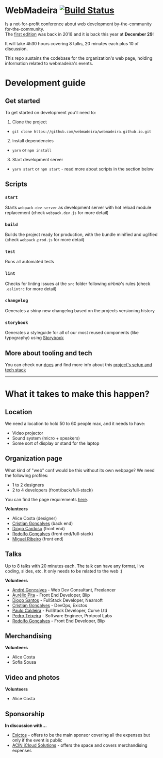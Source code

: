 # WebMadeira [![Build Status](https://travis-ci.com/webmadeira/webmadeira.github.io.svg?branch=master)](https://travis-ci.com/webmadeira/webmadeira.github.io)
Is a not-for-profit conference about web development by-the-community for-the-community.  
The [first edition](http://webmadeira.herokuapp.com/) was back in 2016 and it is back this year at **December 29**!  

It will take 4h30 hours covering 8 talks, 20 minutes each plus 10 of discussion.


This repo sustains the codebase for the organization's web page, holding information related to webmadeira's events.

# Development guide

## Get started

To get started on development you'll need to:

1. Clone the project
  * `git clone https://github.com/webmadeira/webmadeira.github.io.git`
2. Install dependencies
  * `yarn` or `npm install`
3. Start development server
  * `yarn start` or `npm start` - read more about scripts in the section below


## Scripts

### `start`
Starts `webpack-dev-server` as development server with hot reload module replacement (check `webpack.dev.js` for more detail)

### `build`
Builds the project ready for production, with the bundle minified and uglified (check `webpack.prod.js` for more detail)

### `test`
Runs all automated tests

### `lint`
Checks for linting issues at the `src` folder following *airbnb*'s rules (check `.eslintrc` for more detail)

### `changelog`
Generates a shiny new changelog based on the projects versioning history

### `storybook`
Generates a styleguide for all of our most reused components (like typography) using [Storybook](https://github.com/storybooks/storybook)

## More about tooling and tech

You can check our [docs](/docs) and find more info about this [project's setup and tech stack](/docs/project-setup.md)


-----


# What it takes to make this happen?

## Location

We need a location to hold 50 to 60 people max, and it needs to have:
 - Video projector
 - Sound system (micro + speakers)
 - Some sort of display or stand for the laptop

## Organization page

What kind of "web" conf would be this without its own webpage? We need the following profiles:  
* 1 to 2 designers
* 2 to 4 developers (front/back/full-stack)

You can find the page requirements [here](/docs/requirements.md).

**Volunteers**
* Alice Costa (designer)
* [Cristian Gonçalves] (back end)
* [Diogo Cardoso] (front end)
* [Rodolfo Gonçalves] (front end/full-stack)
* [Miguel Ribeiro] (front end)

## Talks
Up to 8 talks with 20 minutes each. The talk can have any format, live coding, slides, etc. It only needs to be related to the web :)

**Volunteers**
* [André Gonçalves] - Web Dev Consultant, Freelancer
* [Aurélio Pita] - Front End Developer, Blip
* [Diogo Santos] - FullStack Developer, Nearsoft
* [Cristian Gonçalves] - DevOps, Exictos
* [Paulo Caldeira] - FullStack Developer, Curve Ltd
* [Pedro Teixeira] - Software Engineer, Protocol Labs
* [Rodolfo Gonçalves] - Front End Developer, Blip

## Merchandising
**Volunteers**
* Alice Costa
* Sofia Sousa

## Video and photos
**Volunteers**
* Alice Costa

## Sponsorship

**In discussion with...**  
* [Exictos] - offers to be the main sponsor covering all the expenses but only if the event is public
* [ACIN iCloud Solutions] - offers the space and covers merchandising expenses

[André Gonçalves]: https://github.com/andregoncalves
[Aurélio Pita]: https://github.com/jaapaurelio
[Cristian Gonçalves]: https://github.com/crisgoncalves
[Diogo Cardoso]: https://github.com/dpcardoso
[Diogo Santos]: https://github.com/daspinola
[Paulo Caldeira]: https://github.com/paulocaldeira17
[Pedro Teixeira]: https://github.com/pgte
[Rodolfo Gonçalves]: https://github.com/OrencioRodolfo
[Miguel Ribeiro]: https://github.com/Comum
[Exictos]: https://www.exictos.com/
[ACIN iCloud Solutions]: https://www.acin.pt/